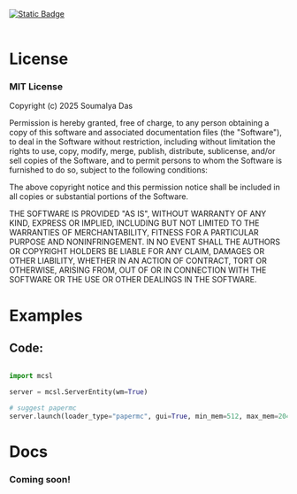 <a href="https://github.com/pro-grammer-SD/mcsllib">
    <img alt="Static Badge" src="https://img.shields.io/badge/github-mcsl-lib" style="display: flex;">
</a>
<br>

# License
### MIT License

Copyright (c) 2025 Soumalya Das

Permission is hereby granted, free of charge, to any person obtaining a copy
of this software and associated documentation files (the "Software"), to deal
in the Software without restriction, including without limitation the rights
to use, copy, modify, merge, publish, distribute, sublicense, and/or sell
copies of the Software, and to permit persons to whom the Software is
furnished to do so, subject to the following conditions:

The above copyright notice and this permission notice shall be included in all
copies or substantial portions of the Software.

THE SOFTWARE IS PROVIDED "AS IS", WITHOUT WARRANTY OF ANY KIND, EXPRESS OR
IMPLIED, INCLUDING BUT NOT LIMITED TO THE WARRANTIES OF MERCHANTABILITY,
FITNESS FOR A PARTICULAR PURPOSE AND NONINFRINGEMENT. IN NO EVENT SHALL THE
AUTHORS OR COPYRIGHT HOLDERS BE LIABLE FOR ANY CLAIM, DAMAGES OR OTHER
LIABILITY, WHETHER IN AN ACTION OF CONTRACT, TORT OR OTHERWISE, ARISING FROM,
OUT OF OR IN CONNECTION WITH THE SOFTWARE OR THE USE OR OTHER DEALINGS IN THE
SOFTWARE. 

# Examples

## Code:

```python

import mcsl

server = mcsl.ServerEntity(wm=True)

# suggest papermc
server.launch(loader_type="papermc", gui=True, min_mem=512, max_mem=2048, online=True, lgui=True)

```

# Docs

### Coming soon!